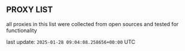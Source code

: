 ## PROXY LIST

all proxies in this list were collected from open sources and tested for functionality

last update: `2025-01-28 09:04:08.258656+00:00` UTC